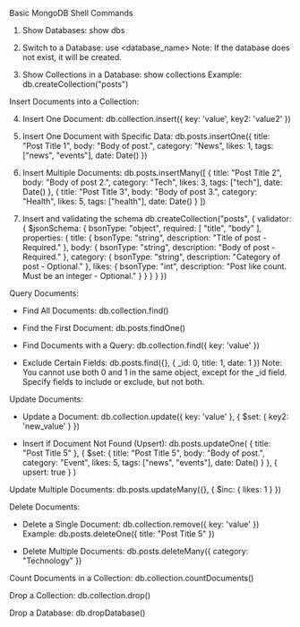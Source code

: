 Basic MongoDB Shell Commands

<!-- ******************************************************************************************************************************** -->
1. Show Databases:
show dbs

2. Switch to a Database:
use <database_name>
Note: If the database does not exist, it will be created.

3. Show Collections in a Database:
show collections
Example:
db.createCollection("posts")

<!-- ******************************************************************************************************************************** -->


Insert Documents into a Collection:

4. Insert One Document:
db.collection.insert({ key: 'value', key2: 'value2' })

5. Insert One Document with Specific Data:
db.posts.insertOne({
  title: "Post Title 1",
  body: "Body of post.",
  category: "News",
  likes: 1,
  tags: ["news", "events"],
  date: Date()
})

6. Insert Multiple Documents:
db.posts.insertMany([
  { title: "Post Title 2", body: "Body of post 2.", category: "Tech", likes: 3, tags: ["tech"], date: Date() },
  { title: "Post Title 3", body: "Body of post 3.", category: "Health", likes: 5, tags: ["health"], date: Date() }
])

7. Insert and validating the schema
db.createCollection("posts", {
  validator: {
    $jsonSchema: {
      bsonType: "object",
      required: [ "title", "body" ],
      properties: {
        title: {
          bsonType: "string",
          description: "Title of post - Required."
        },
        body: {
          bsonType: "string",
          description: "Body of post - Required."
        },
        category: {
          bsonType: "string",
          description: "Category of post - Optional."
        },
        likes: {
          bsonType: "int",
          description: "Post like count. Must be an integer - Optional."
        }
      }
    }
  }
})

<!-- ******************************************************************************************************************************** -->


Query Documents:

- Find All Documents:
db.collection.find()

- Find the First Document:
db.posts.findOne()

- Find Documents with a Query:
db.collection.find({ key: 'value' })

- Exclude Certain Fields:
db.posts.find({}, { _id: 0, title: 1, date: 1 })
Note: You cannot use both 0 and 1 in the same object, except for the _id field. Specify fields to include or exclude, but not both.

<!-- ******************************************************************************************************************************** -->


Update Documents:

- Update a Document:
db.collection.update({ key: 'value' }, { $set: { key2: 'new_value' } })

- Insert if Document Not Found (Upsert):
db.posts.updateOne(
  { title: "Post Title 5" },
  {
    $set: {
      title: "Post Title 5",
      body: "Body of post.",
      category: "Event",
      likes: 5,
      tags: ["news", "events"],
      date: Date()
    }
  },
  { upsert: true }
)

Update Multiple Documents:
db.posts.updateMany({}, { $inc: { likes: 1 } })

<!-- ******************************************************************************************************************************** -->


Delete Documents:

- Delete a Single Document:
db.collection.remove({ key: 'value' })
Example:
db.posts.deleteOne({ title: "Post Title 5" })

- Delete Multiple Documents:
db.posts.deleteMany({ category: "Technology" })


<!-- ******************************************************************************************************************************** -->


Count Documents in a Collection:
db.collection.countDocuments()

<!-- ******************************************************************************************************************************** -->


Drop a Collection:
db.collection.drop()

Drop a Database:
db.dropDatabase()

